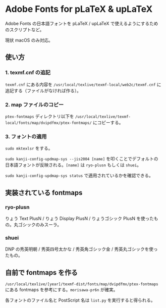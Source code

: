 # Adobe Fonts for pLaTeX & upLaTeX

Adobe Fonts の日本語フォントを pLaTeX / upLaTeX で使えるようにするためのスクリプトなど。

現状 macOS のみ対応。

## 使い方

### 1. texmf.cnf の追記

`texmf.cnf` にある内容を `/usr/local/texlive/texmf-local/web2c/texmf.cnf` に追記する（ファイルがなければ作る）。

### 2. map ファイルのコピー

`ptex-fontmaps` ディレクトリ以下を `/usr/local/texlive/texmf-local/fonts/map/dvipdfmx/ptex-fontmaps/` にコピーする。

### 3. フォントの適用

`sudo mktexlsr` をする。

`sudo kanji-config-updmap-sys --jis2004 [name]` を叩くことでデフォルトの日本語フォントが反映される。`[name]` は `ryo-plusn` もしくは `shuei`。

`sudo kanji-config-updmap-sys status` で適用されているかを確認できる。

## 実装されている fontmaps

### ryo-plusn

りょう Text PlusN / りょう Display PlusN / りょうゴシック PlusN を使ったもの。丸ゴシックのみスーラ。

### shuei

DNP の秀英明朝 / 秀英四号太かな / 秀英角ゴシック金 / 秀英丸ゴシックを使ったもの。

## 自前で fontmaps を作る

`/usr/local/texlive/[year]/texmf-dist/fonts/map/dvipdfmx/ptex-fontmaps` にある fontmaps を参考にする。`morisawa-pr6n` が確実。

各フォントのファイル名と PostScript 名は `list.py` を実行すると得られる。
